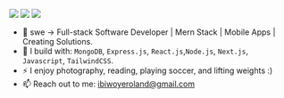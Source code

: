 [<img src="https://img.shields.io/badge/github-%2312100E.svg?&style=for-the-badge&logo=github&logoColor=white&color=black" />](https://github.com/rolandaayo)
[<img src="https://img.shields.io/badge/instagram-%2312100E.svg?&style=for-the-badge&logo=instagram&color=405DE6" />](https://instagram.com/rolandaayo)
[<img src="https://img.shields.io/badge/linkedin-%230077B5.svg?&style=for-the-badge&logo=linkedin&logoColor=white" />](https://www.linkedin.com/in/roland-ibiwoye/)

- 🏢 swe → Full-stack Software Developer | Mern Stack | Mobile Apps | Creating Solutions.
- 🧰 I build with: `MongoDB`, `Express.js`, `React.js`,`Node.js`, `Next.js`, `Javascript`, `TailwindCSS`.
- ⚡ I enjoy photography, reading, playing soccer, and lifting weights :)
- 📫 Reach out to me: ibiwoyeroland@gmail.com
